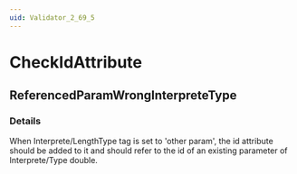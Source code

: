 ```yaml
---
uid: Validator_2_69_5
---
```


# CheckIdAttribute

## ReferencedParamWrongInterpreteType

<!-- Description, Properties, ... sections are auto-generated. -->
<!-- REPLACE ME AUTO-GENERATION -->

### Details

When Interprete/LengthType tag is set to 'other param', the id attribute should be added to it and should refer to the id of an existing parameter of Interprete/Type double.

<!-- Uncomment to add example code -->
<!--### Example code-->
